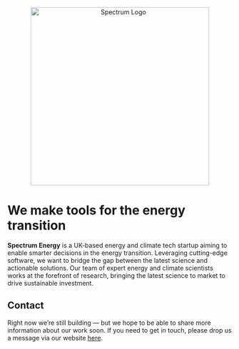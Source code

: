 <div align="center">
  <picture>
    <source media="(prefers-color-scheme: dark)" srcset="https://github.com/spectrum-energy-uk/.github/blob/main/profile/img/spectrum-rectangle-white.png">
    <img alt="Spectrum Logo" width="400px" src="https://github.com/spectrum-energy-uk/.github/blob/main/profile/img/spectrum-rectangle-white.png">
  </picture>
</div>

# We make tools for the energy transition
**Spectrum Energy** is a UK-based energy and climate tech startup aiming to enable smarter decisions in the energy transition. Leveraging cutting-edge software, we want to bridge the gap between the latest science and actionable solutions. Our team of expert energy and climate scientists works at the forefront of research, bringing the latest science to market to drive sustainable investment.

## Contact
Right now we’re still building — but we hope to be able to share more information about our work soon. If you need to get in touch, please drop us a message via our website [here](https://spectrum-energy.co.uk/#contact).
